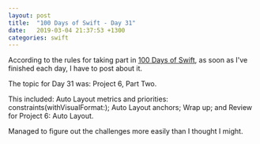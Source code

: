 ```yaml
---
layout: post
title:  "100 Days of Swift - Day 31"
date:   2019-03-04 21:37:53 +1300
categories: swift
---
```

According to the rules for taking part in [100 Days of Swift](https://www.hackingwithswift.com/100), as soon as I've finished each day, I have to post about it.

The topic for Day 31 was: Project 6, Part Two.

This included: Auto Layout metrics and priorities: constraints(withVisualFormat:); Auto Layout anchors; Wrap up; and Review for Project 6: Auto Layout.

Managed to figure out the challenges more easily than I thought I might.
